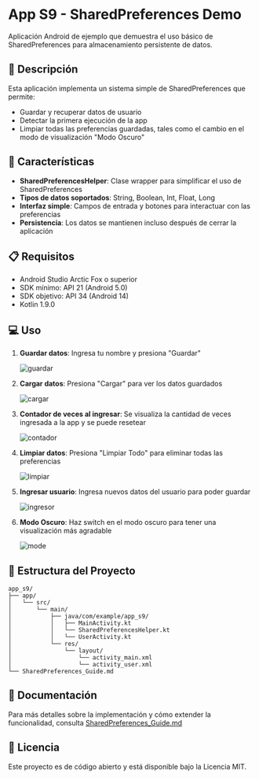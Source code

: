 # App S9 - SharedPreferences Demo

Aplicación Android de ejemplo que demuestra el uso básico de SharedPreferences para almacenamiento persistente de datos.

## 📱 Descripción

Esta aplicación implementa un sistema simple de SharedPreferences que permite:
- Guardar y recuperar datos de usuario
- Detectar la primera ejecución de la app
- Limpiar todas las preferencias guardadas, tales como el cambio en el modo de visualización "Modo Oscuro"

## 🚀 Características

- **SharedPreferencesHelper**: Clase wrapper para simplificar el uso de SharedPreferences
- **Tipos de datos soportados**: String, Boolean, Int, Float, Long
- **Interfaz simple**: Campos de entrada y botones para interactuar con las preferencias
- **Persistencia**: Los datos se mantienen incluso después de cerrar la aplicación

## 📋 Requisitos

- Android Studio Arctic Fox o superior
- SDK mínimo: API 21 (Android 5.0)
- SDK objetivo: API 34 (Android 14)
- Kotlin 1.9.0
## 💻 Uso

1. **Guardar datos**: Ingresa tu nombre y presiona "Guardar"
   
   ![guardar](Pantallas/guardar.png)
   
2. **Cargar datos**: Presiona "Cargar" para ver los datos guardados
   
   ![cargar](Pantallas/CARGAR.png)
   
3. **Contador de veces al ingresar**: Se visualiza la cantidad de veces ingresada a la app y se puede resetear
   
   ![contador](Pantallas/CARGAR.png)
   
4. **Limpiar datos**: Presiona "Limpiar Todo" para eliminar todas las preferencias
 
   ![limpiar](Pantallas/LIMPIAR.png)
   
5. **Ingresar usuario**: Ingresa nuevos datos del usuario para poder guardar
 
   ![ingresor](Pantallas/INGRESO.png)

6. **Modo Oscuro**: Haz switch en el modo oscuro para tener una visualización más agradable
 
    ![mode](Pantallas/MODO_OSCURO.png)
   
## 📂 Estructura del Proyecto

```
app_s9/
├── app/
│   └── src/
│       └── main/
│           ├── java/com/example/app_s9/
│           │   ├── MainActivity.kt
│           │   └── SharedPreferencesHelper.kt
│           │   └── UserActivity.kt
│           └── res/
│               └── layout/
│                   └── activity_main.xml
│                   └── activity_user.xml
└── SharedPreferences_Guide.md
```

## 📖 Documentación

Para más detalles sobre la implementación y cómo extender la funcionalidad, consulta [SharedPreferences_Guide.md](SharedPreferences_Guide.md)


## 📄 Licencia

Este proyecto es de código abierto y está disponible bajo la Licencia MIT.
